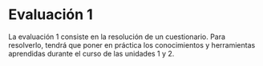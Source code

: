 # Evaluación 1

La evaluación 1 consiste en la resolución de un cuestionario. Para resolverlo, tendrá que poner en práctica los conocimientos y herramientas aprendidas durante el curso de las unidades 1 y 2.